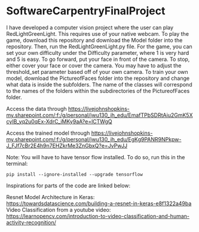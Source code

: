 # SoftwareCarpentryFinalProject

I have developed a computer vision project where the user can play RedLightGreenLight. This requires use of your native webcam.
To play the game, download this repository and download the Model folder into the repository. Then, run the RedLightGreenLight.py file.
For the game, you can set your own difficulty under the Difficulty parameter, where 1 is very hard and 5 is easy. To go forward, put your face in front of the camera. To stop, either cover your face or cover the camera. You may have to adjust the threshold_set parameter based off of your own camera.
To train your own model, download the PictureofFaces folder into the repository and change what data is inside the subfolders. The name of the classes will correspond to the names of the folders within the subdirectories of the PictureofFaces folder.

Access the data through
https://livejohnshopkins-my.sharepoint.com/:f:/g/personal/jwu130_jh_edu/EmafTPbSDRtAiu2GmK5XcyIB_yq2u0qEx-XdrC_iMKy9aA?e=lCTWgQ

Access the trained model through
https://livejohnshopkins-my.sharepoint.com/:f:/g/personal/jwu130_jh_edu/EgKg9PANR9NPkpw-J_FJf7cBr2E4h9n7EHZkrMe3ZnGbxQ?e=JvPwJJ

Note: You will have to have tensor flow installed. To do so, run this in the terminal:

```
pip install --ignore-installed --upgrade tensorflow
```

Inspirations for parts of the code are linked below:

Resnet Model Architecture in Keras: https://towardsdatascience.com/building-a-resnet-in-keras-e8f1322a49ba
Video Classification from a youtube video: https://learnopencv.com/introduction-to-video-classification-and-human-activity-recognition/


